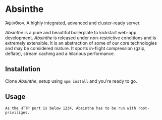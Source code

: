 Absinthe
========

Ἀψίνθιον. A highly integrated, advanced and cluster-ready server.

*Absinthe* is a pure and beautiful boilerplate to kickstart web-app development. *Absinthe* is released under non-restrictive conditions and is extremely extensible. It is an abstraction of some of our core technologies and may be considered mature. It sports in-flight compression (gzip, deflate), stream caching and a hilarious performance.

Installation
------------

  Clone *Absinthe*, setup using `npm install` and you're ready to go.

Usage
------------

    As the HTTP port is below 1234, Absinthe has to be run with root-priviliges.
